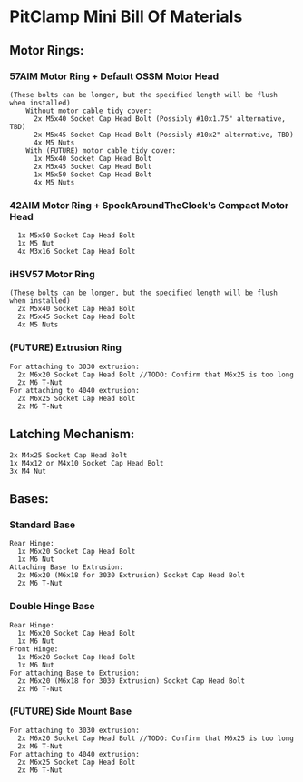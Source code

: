 # PitClamp Mini Bill Of Materials 

## Motor Rings:

### 57AIM Motor Ring + Default OSSM Motor Head 
    (These bolts can be longer, but the specified length will be flush when installed)
        Without motor cable tidy cover:
          2x M5x40 Socket Cap Head Bolt (Possibly #10x1.75" alternative, TBD)
          2x M5x45 Socket Cap Head Bolt (Possibly #10x2" alternative, TBD)
          4x M5 Nuts
        With (FUTURE) motor cable tidy cover:
          1x M5x40 Socket Cap Head Bolt
          2x M5x45 Socket Cap Head Bolt
          1x M5x50 Socket Cap Head Bolt
          4x M5 Nuts

### 42AIM Motor Ring + SpockAroundTheClock's Compact Motor Head
      1x M5x50 Socket Cap Head Bolt
      1x M5 Nut
      4x M3x16 Socket Cap Head Bolt

### iHSV57 Motor Ring
    (These bolts can be longer, but the specified length will be flush when installed)
      2x M5x40 Socket Cap Head Bolt
      2x M5x45 Socket Cap Head Bolt
      4x M5 Nuts

### (FUTURE) Extrusion Ring
    For attaching to 3030 extrusion:
      2x M6x20 Socket Cap Head Bolt //TODO: Confirm that M6x25 is too long
      2x M6 T-Nut
    For attaching to 4040 extrusion:
      2x M6x25 Socket Cap Head Bolt
      2x M6 T-Nut

## Latching Mechanism:
    2x M4x25 Socket Cap Head Bolt
    1x M4x12 or M4x10 Socket Cap Head Bolt
    3x M4 Nut

## Bases:

###  Standard Base
    Rear Hinge:
      1x M6x20 Socket Cap Head Bolt
      1x M6 Nut
    Attaching Base to Extrusion:
      2x M6x20 (M6x18 for 3030 Extrusion) Socket Cap Head Bolt
      2x M6 T-Nut

###  Double Hinge Base
    Rear Hinge:
      1x M6x20 Socket Cap Head Bolt
      1x M6 Nut
    Front Hinge:
      1x M6x20 Socket Cap Head Bolt
      1x M6 Nut
    For attaching Base to Extrusion:
      2x M6x20 (M6x18 for 3030 Extrusion) Socket Cap Head Bolt
      2x M6 T-Nut

### (FUTURE) Side Mount Base
    For attaching to 3030 extrusion:
      2x M6x20 Socket Cap Head Bolt //TODO: Confirm that M6x25 is too long
      2x M6 T-Nut
    For attaching to 4040 extrusion:
      2x M6x25 Socket Cap Head Bolt
      2x M6 T-Nut
